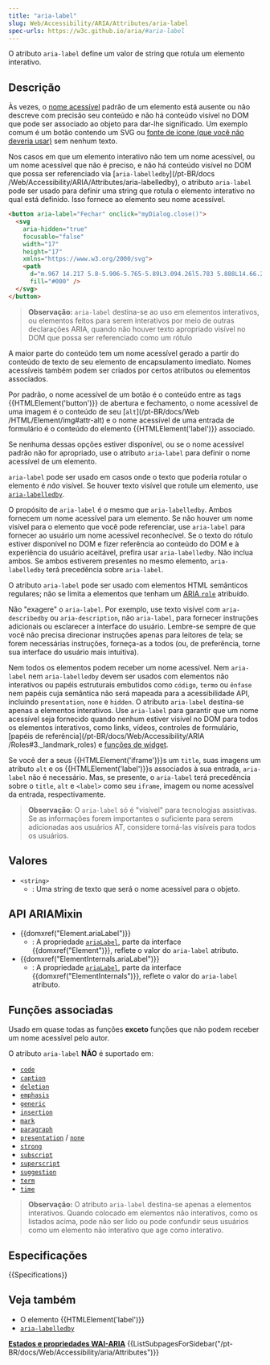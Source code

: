```yaml
---
title: "aria-label"
slug: Web/Accessibility/ARIA/Attributes/aria-label
spec-urls: https://w3c.github.io/aria/#aria-label
---
```


O atributo `aria-label` define um valor de string que rotula um elemento interativo.

## Descrição

Às vezes, o [nome acessível](https://w3c.github.io/accname/#dfn-accessible-name) padrão de um elemento está ausente ou não descreve com precisão seu conteúdo e não há conteúdo visível no DOM que pode ser associado ao objeto para dar-lhe significado. Um exemplo comum é um botão contendo um SVG ou [fonte de ícone (que você não deveria usar)](https://www.youtube.com/watch?v=9xXBYcWgCHA) sem nenhum texto.

Nos casos em que um elemento interativo não tem um nome acessível, ou um nome acessível que não é preciso, e não há conteúdo visível no DOM que possa ser referenciado via [`aria-labelledby`](/pt-BR/docs /Web/Accessibility/ARIA/Attributes/aria-labelledby), o atributo `aria-label` pode ser usado para definir uma string que rotula o elemento interativo no qual está definido. Isso fornece ao elemento seu nome acessível.

```html
<button aria-label="Fechar" onclick="myDialog.close()">
  <svg
    aria-hidden="true"
    focusable="false"
    width="17"
    height="17"
    xmlns="https://www.w3.org/2000/svg">
    <path
      d="m.967 14.217 5.8-5.906-5.765-5.89L3.094.26l5.783 5.888L14.66.26l2.092 2.162-5.766 5.889 5.801 5.906-2.092 2.162-5.818-5.924-5.818 5.924-2.092-2.162Z"
      fill="#000" />
  </svg>
</button>
```

> **Observação:** `aria-label` destina-se ao uso em elementos interativos, ou elementos feitos para serem interativos por meio de outras declarações ARIA, quando não houver texto apropriado visível no DOM que possa ser referenciado como um rótulo

A maior parte do conteúdo tem um nome acessível gerado a partir do conteúdo de texto de seu elemento de encapsulamento imediato. Nomes acessíveis também podem ser criados por certos atributos ou elementos associados.

Por padrão, o nome acessível de um botão é o conteúdo entre as tags {{HTMLElement('button')}} de abertura e fechamento, o nome acessível de uma imagem é o conteúdo de seu [`alt`](/pt-BR/docs/Web /HTML/Element/img#attr-alt) e o nome acessível de uma entrada de formulário é o conteúdo do elemento {{HTMLElement('label')}} associado.

Se nenhuma dessas opções estiver disponível, ou se o nome acessível padrão não for apropriado, use o atributo `aria-label` para definir o nome acessível de um elemento.

`aria-label` pode ser usado em casos onde o texto que poderia rotular o elemento é _não_ visível. Se houver texto visível que rotule um elemento, use [`aria-labelledby`](/pt-BR/docs/Web/Accessibility/ARIA/Attributes/aria-labelledby).

O propósito de `aria-label` é o mesmo que `aria-labelledby`. Ambos fornecem um nome acessível para um elemento. Se não houver um nome visível para o elemento que você pode referenciar, use `aria-label` para fornecer ao usuário um nome acessível reconhecível. Se o texto do rótulo estiver disponível no DOM e fizer referência ao conteúdo do DOM e à experiência do usuário aceitável, prefira usar `aria-labelledby`. Não inclua ambos. Se ambos estiverem presentes no mesmo elemento, `aria-labelledby` terá precedência sobre `aria-label`.

O atributo `aria-label` pode ser usado com elementos HTML semânticos regulares; não se limita a elementos que tenham um [ARIA `role`](/pt-BR/docs/Web/Accessibility/ARIA/Roles) atribuído.

Não "exagere" o `aria-label`. Por exemplo, use texto visível com `aria-describedby` ou `aria-description`, não `aria-label`, para fornecer instruções adicionais ou esclarecer a interface do usuário. Lembre-se sempre de que você não precisa direcionar instruções apenas para leitores de tela; se forem necessárias instruções, forneça-as a todos (ou, de preferência, torne sua interface do usuário mais intuitiva).

Nem todos os elementos podem receber um nome acessível. Nem `aria-label` nem `aria-labelledby` devem ser usados ​​com elementos não interativos ou papéis estruturais embutidos como `código`, `termo` ou `ênfase` nem papéis cuja semântica não será mapeada para a acessibilidade API, incluindo `presentation`, `none` e `hidden`. O atributo `aria-label` destina-se apenas a elementos interativos. Use `aria-label` para garantir que um nome acessível seja fornecido quando nenhum estiver visível no DOM para todos os elementos interativos, como links, vídeos, controles de formulário, [papéis de referência](/pt-BR/docs/Web/Accessibility/ARIA /Roles#3._landmark_roles) e [funções de widget](/pt-BR/docs/Web/Accessibility/ARIA/Roles#2._widget_roles).

Se você der a seus {{HTMLElement('iframe')}}s um `title`, suas imagens um atributo `alt` e os {{HTMLElement('label')}}s associados à sua entrada, `aria-label` não é necessário. Mas, se presente, o `aria-label` terá precedência sobre o `title`, `alt` e `<label>` como seu `iframe`, imagem ou nome acessível da entrada, respectivamente.

> **Observação:** O `aria-label` só é "visível" para tecnologias assistivas. Se as informações forem importantes o suficiente para serem adicionadas aos usuários AT, considere torná-las visíveis para todos os usuários.

## Valores

- `<string>`
  - : Uma string de texto que será o nome acessível para o objeto.

## API ARIAMixin

- {{domxref("Element.ariaLabel")}}
  - : A propriedade [`ariaLabel`](/pt-BR/docs/Web/API/Element/ariaLabel), parte da interface {{domxref("Element")}}, reflete o valor do `aria-label` atributo.
- {{domxref("ElementInternals.ariaLabel")}}
  - : A propriedade [`ariaLabel`](/pt-BR/docs/Web/API/ElementInternals/ariaLabel), parte da interface {{domxref("ElementInternals")}}, reflete o valor do `aria-label` atributo.

## Funções associadas

Usado em quase todas as funções **exceto** funções que não podem receber um nome acessível pelo autor.

O atributo `aria-label` **NÃO** é suportado em:

- [`code`](/pt-BR/docs/Web/Accessibility/ARIA/Roles/structural_roles)
- [`caption`](/pt-BR/docs/Web/Accessibility/ARIA/Roles/structural_roles)
- [`deletion`](/pt-BR/docs/Web/Accessibility/ARIA/Roles/structural_roles)
- [`emphasis`](/pt-BR/docs/Web/Accessibility/ARIA/Roles/structural_roles)
- [`generic`](/pt-BR/docs/Web/Accessibility/ARIA/Roles/generic_role)
- [`insertion`](/pt-BR/docs/Web/Accessibility/ARIA/Roles/structural_roles)
- [`mark`](/pt-BR/docs/Web/Accessibility/ARIA/Roles/mark_role)
- [`paragraph`](/pt-BR/docs/Web/Accessibility/ARIA/Roles/structural_roles)
- [`presentation`](/pt-BR/docs/Web/Accessibility/ARIA/Roles/presentation_role) / [`none`](/pt-BR/docs/Web/Accessibility/ARIA/Roles/none_role)
- [`strong`](/pt-BR/docs/Web/Accessibility/ARIA/Roles/structural_roles)
- [`subscript`](/pt-BR/docs/Web/Accessibility/ARIA/Roles/structural_roles)
- [`superscript`](/pt-BR/docs/Web/Accessibility/ARIA/Roles/structural_roles)
- [`suggestion`](/pt-BR/docs/Web/Accessibility/ARIA/Roles/suggestion_role)
- [`term`](/pt-BR/docs/Web/Accessibility/ARIA/Roles/term_role)
- [`time`](/pt-BR/docs/Web/Accessibility/ARIA/Roles/structural_roles)

> **Observação:** O atributo `aria-label` destina-se apenas a elementos interativos. Quando colocado em elementos não interativos, como os listados acima, pode não ser lido ou pode confundir seus usuários como um elemento não interativo que age como interativo.

## Especificações

{{Specifications}}

## Veja também

- O elemento {{HTMLElement('label')}}
- [`aria-labelledby`](/pt-BR/docs/Web/Accessibility/ARIA/Attributes/aria-labelledby)

<section id="Quick_links">
<strong><a href="/pt-BR/docs/Web/Accessibility/ARIA/Attributes">Estados e propriedades WAI-ARIA</a></strong>
{{ListSubpagesForSidebar("/pt-BR/docs/Web/Accessibility/aria/Attributes")}}
</section>
